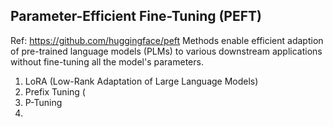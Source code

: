 

## Parameter-Efficient Fine-Tuning (PEFT)
Ref: https://github.com/huggingface/peft
Methods enable efficient adaption of pre-trained language models (PLMs) to various downstream applications without fine-tuning all the model's parameters.</br>

1. LoRA (Low-Rank Adaptation of Large Language Models)
2. Prefix Tuning (
3. P-Tuning
4. 
